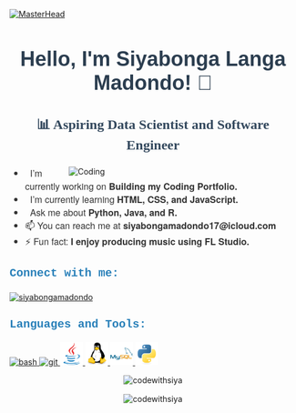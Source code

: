 <!-- Masthead with Banner Image -->
[![MasterHead](https://indoanalytica.com/static/images/bannerr.gif)](https://github.com/codewithsiya)

<!-- Main Heading with Custom Font Style -->
<h1 align="center" style="font-family: Arial, sans-serif; font-size: 36px; color: #2C3E50;">Hello, I'm Siyabonga Langa Madondo! 👋</h1>

<!-- Subheading with Custom Font Style -->
<h3 align="center" style="font-family: 'Georgia', serif; font-size: 24px; color: #34495E;">📊 Aspiring Data Scientist and Software Engineer</h3>

<!-- Right Aligned Coding GIF -->
<img align="right" alt="Coding" width="400" src="https://cdn.dribbble.com/users/1292677/screenshots/6139167/avento.gif">

<!-- About Me Section with Custom Font Style -->
<div style="font-family: 'Helvetica Neue', sans-serif; font-size: 16px; color: #333;">
  <ul>
    <li>🔭 I’m currently working on <strong>Building my Coding Portfolio.</strong></li>
    <li>🌱 I’m currently learning <strong>HTML, CSS, and JavaScript.</strong></li>
    <li>💬 Ask me about <strong>Python, Java, and R.</strong></li>
    <li>📫 You can reach me at <strong>siyabongamadondo17@icloud.com</strong></li>
    <li>⚡ Fun fact: <strong>I enjoy producing music using FL Studio.</strong></li>
  </ul>
</div>

<!-- Connect With Me Section -->
<h3 align="left" style="font-family: 'Courier New', monospace; font-size: 20px; color: #2980B9;">Connect with me:</h3>
<p align="left">
  <a href="https://linkedin.com/in/siyabongamadondo" target="blank">
    <img align="center" src="https://raw.githubusercontent.com/rahuldkjain/github-profile-readme-generator/master/src/images/icons/Social/linked-in-alt.svg" alt="siyabongamadondo" height="30" width="40" />
  </a>
</p>

<!-- Languages and Tools Section -->
<h3 align="left" style="font-family: 'Courier New', monospace; font-size: 20px; color: #2980B9;">Languages and Tools:</h3>
<p align="left">
  <a href="https://www.gnu.org/software/bash/" target="_blank" rel="noreferrer">
    <img src="https://www.vectorlogo.zone/logos/gnu_bash/gnu_bash-icon.svg" alt="bash" width="40" height="40" />
  </a> 
  <a href="https://git-scm.com/" target="_blank" rel="noreferrer">
    <img src="https://www.vectorlogo.zone/logos/git-scm/git-scm-icon.svg" alt="git" width="40" height="40" />
  </a> 
  <a href="https://www.java.com" target="_blank" rel="noreferrer">
    <img src="https://raw.githubusercontent.com/devicons/devicon/master/icons/java/java-original.svg" alt="java" width="40" height="40" />
  </a> 
  <a href="https://www.linux.org/" target="_blank" rel="noreferrer">
    <img src="https://raw.githubusercontent.com/devicons/devicon/master/icons/linux/linux-original.svg" alt="linux" width="40" height="40" />
  </a> 
  <a href="https://www.mysql.com/" target="_blank" rel="noreferrer">
    <img src="https://raw.githubusercontent.com/devicons/devicon/master/icons/mysql/mysql-original-wordmark.svg" alt="mysql" width="40" height="40" />
  </a> 
  <a href="https://www.python.org" target="_blank" rel="noreferrer">
    <img src="https://raw.githubusercontent.com/devicons/devicon/master/icons/python/python-original.svg" alt="python" width="40" height="40" />
  </a>
</p>

<!-- GitHub Stats -->
<div align="center">
  <p>
    <img align="center" src="https://github-readme-stats.vercel.app/api/top-langs?username=codewithsiya&show_icons=true&locale=en&layout=compact" alt="codewithsiya" />
  </p>
  <p>
    <img align="center" src="https://github-readme-stats.vercel.app/api?username=codewithsiya&show_icons=true&locale=en" alt="codewithsiya" />
  </p>
</div>
